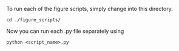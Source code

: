To run each of the figure scripts, simply change into this directory.
```
cd ./figure_scripts/
```
Now you can run each .py file separately using
```
python <script_name>.py
```
